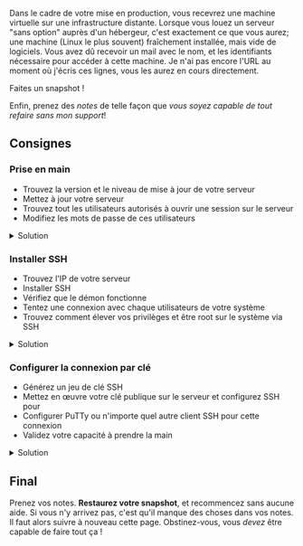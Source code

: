 Dans le cadre de votre mise en production, vous recevrez une machine virtuelle sur une infrastructure distante. Lorsque vous louez un serveur "sans option" auprès d'un hébergeur, c'est exactement ce que vous aurez; une machine (Linux le plus souvent) fraîchement installée, mais vide de logiciels. Vous avez dû recevoir un mail avec le nom, et les identifiants nécessaire pour accéder à cette machine. Je n'ai pas encore l'URL au moment où j'écris ces lignes, vous les aurez en cours directement.

<div class="tip">Faites un snapshot !</div>

Enfin, prenez des _notes_ de telle façon que _vous soyez capable de tout refaire sans mon support_!
## Consignes
### Prise en main
 - Trouvez la version et le niveau de mise à jour de votre serveur
 - Mettez à jour votre serveur
 - Trouvez tout les utilisateurs autorisés à ouvrir une session sur le serveur
 - Modifiez les mots de passe de ces utilisateurs

<details class="soluce">
<summary>Solution</summary>
<pre><code>
lsb_release -a  # info à la connexion

apt update && apt upgrade

cat /etc/passwd  # users avec /bin/bash à la fin

passwd root

su - webadmin

su -   # test et validation du mot de passe défini

</code></pre>
</details>

### Installer SSH
 - Trouvez l'IP de votre serveur
 - Installer SSH
 - Vérifiez que le démon fonctionne
 - Tentez une connexion avec chaque utilisateurs de votre système
 - Trouvez comment élever vos privilèges et être root sur le système via SSH

<details class="soluce">
<summary>Solution</summary>
`ip a` si vraiment...
`apt install openssh-server`
`systemctl status sshd.service`
`ssh root@172.22.69.238`
`ssh webadmin@172.22.69.238`
`su -`
</details>

### Configurer la connexion par clé
 - Générez un jeu de clé SSH
 - Mettez en œuvre votre clé publique sur le serveur et configurez SSH pour
 - Configurer PuTTy ou n'importe quel autre client SSH pour cette connexion
 - Validez votre capacité à prendre la main

<details class="soluce">
<summary>Solution</summary>
Côté serveur : Basculer sur un prompt en tant que _webadmin_  
`ssh-keygen -t ed25519 -C "pereBoullard"` + donner un nom explicite  
`cat nomExplicite.pub >> .ssh\authorized_keys`  
Côté client : Pour éviter les soucis d'encodage, on copie le fichier  
`scp webadmin@172.22.69.238:/home/webadmin/pereBoullard ./.ssh/`  
Ensuite on configure le fichier `/etc/ssh/shhd_config`  
Et on recharge le fichier de conf du démon `systemctl reload sshd.service`
</details>

## Final
Prenez vos notes. **Restaurez votre snapshot**, et recommencez sans aucune aide.
Si vous n'y arrivez pas, c'est qu'il manque des choses dans vos notes. Il faut alors suivre à nouveau cette page. Obstinez-vous, vous _devez_ être capable de faire tout ça !
